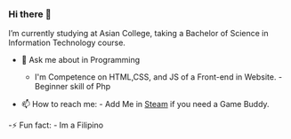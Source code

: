 ### Hi there 👋
I’m currently studying at Asian College, taking a Bachelor of Science in Information Technology course.

- 💬 Ask me about in Programming
  - I'm Competence on HTML,CSS, and JS of a Front-end in Website.
  -Beginner skill of Php

- 📫 How to reach me:
       - Add Me in [Steam](https://steamcommunity.com/id/dodotmp4) if you need a Game Buddy.

-⚡ Fun fact:
       - Im a Filipino

